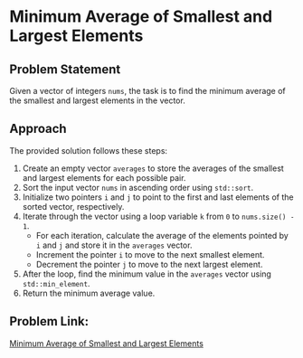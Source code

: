 # Minimum Average of Smallest and Largest Elements

## Problem Statement

Given a vector of integers `nums`, the task is to find the minimum average of the smallest and largest elements in the vector.

## Approach

The provided solution follows these steps:

1. Create an empty vector `averages` to store the averages of the smallest and largest elements for each possible pair.
2. Sort the input vector `nums` in ascending order using `std::sort`.
3. Initialize two pointers `i` and `j` to point to the first and last elements of the sorted vector, respectively.
4. Iterate through the vector using a loop variable `k` from `0` to `nums.size() - 1`.
   - For each iteration, calculate the average of the elements pointed by `i` and `j` and store it in the `averages` vector.
   - Increment the pointer `i` to move to the next smallest element.
   - Decrement the pointer `j` to move to the next largest element.
5. After the loop, find the minimum value in the `averages` vector using `std::min_element`.
6. Return the minimum average value.

## Problem Link:
[Minimum Average of Smallest and Largest Elements](https://leetcode.com/problems/minimum-average-of-smallest-and-largest-elements/description/)